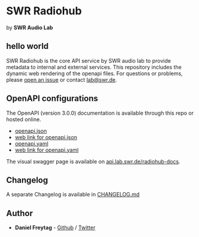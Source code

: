 # SWR Radiohub

by **SWR Audio Lab**

## hello world

SWR Radiohub is the core API service by SWR audio lab to provide metadata to internal and external services. This repository includes the dynamic web rendering of the openapi files.
For questions or problems, please [open an issue](https://github.com/swrlab/swr-radiohub-docs/issues/new) or contact lab@swr.de.

## OpenAPI configurations

The OpenAPI (version 3.0.0) documentation is available through this repo or hosted online.

- [openapi.json](openapi.json)
- [web link for openapi.json](https://docs.radiohub.swr.digital/openapi.json)
- [openapi.yaml](openapi.yaml)
- [web link for openapi.yaml](https://docs.radiohub.swr.digital/openapi.yaml)

The visual swagger page is available on [api.lab.swr.de/radiohub-docs](https://docs.radiohub.swr.digital/).

## Changelog

A separate Changelog is available in [CHANGELOG.md](CHANGELOG.md)

## Author

- **Daniel Freytag** - [Github](https://github.com/FRYTG) / [Twitter](https://twitter.com/FRYTG)
